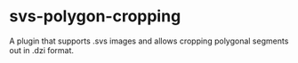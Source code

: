 # svs-polygon-cropping
A plugin that supports .svs images and allows cropping polygonal segments out in .dzi format. 
